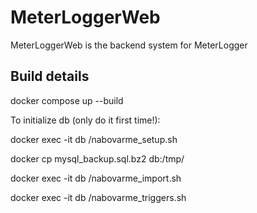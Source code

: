 # MeterLoggerWeb

MeterLoggerWeb is the backend system for MeterLogger

## Build details

docker compose up --build

To initialize db (only do it first time!):

docker exec -it db /nabovarme_setup.sh

docker cp mysql_backup.sql.bz2 db:/tmp/

docker exec -it db /nabovarme_import.sh

docker exec -it db /nabovarme_triggers.sh

